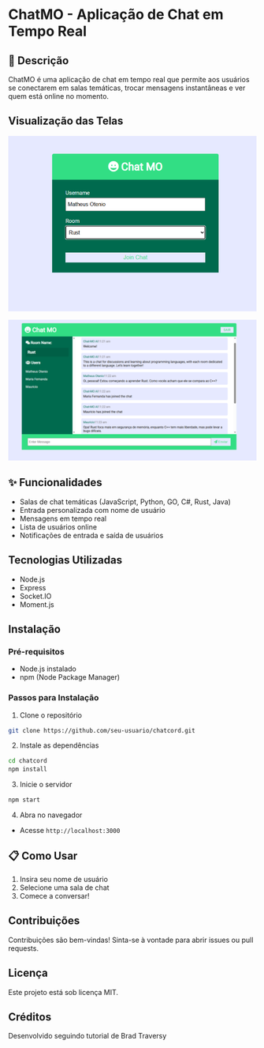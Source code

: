 ﻿# ChatMO - Aplicação de Chat em Tempo Real

## 📝 Descrição

ChatMO é uma aplicação de chat em tempo real que permite aos usuários se conectarem em salas temáticas, trocar mensagens instantâneas e ver quem está online no momento.

## Visualização das Telas

![Tela de Login](/img/1.png)

![Tela de Chat](/img/2.png)

## ✨ Funcionalidades

- Salas de chat temáticas (JavaScript, Python, GO, C#, Rust, Java)
- Entrada personalizada com nome de usuário
- Mensagens em tempo real
- Lista de usuários online
- Notificações de entrada e saída de usuários

## Tecnologias Utilizadas

- Node.js
- Express
- Socket.IO
- Moment.js

## Instalação

### Pré-requisitos

- Node.js instalado
- npm (Node Package Manager)

### Passos para Instalação

1. Clone o repositório

```bash
git clone https://github.com/seu-usuario/chatcord.git
```

2. Instale as dependências

```bash
cd chatcord
npm install
```

3. Inicie o servidor

```bash
npm start
```

4. Abra no navegador

- Acesse `http://localhost:3000`

## 📋 Como Usar

1. Insira seu nome de usuário
2. Selecione uma sala de chat
3. Comece a conversar!

## Contribuições

Contribuições são bem-vindas! Sinta-se à vontade para abrir issues ou pull requests.

## Licença

Este projeto está sob licença MIT.

## Créditos

Desenvolvido seguindo tutorial de Brad Traversy
